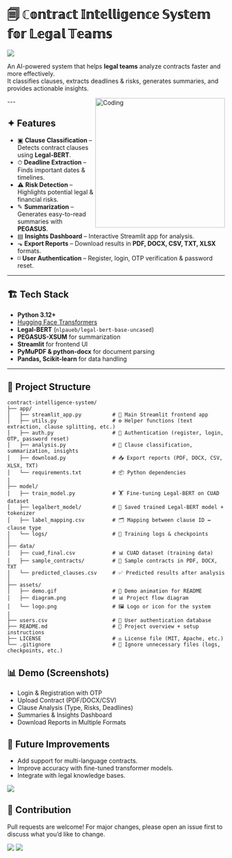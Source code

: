 # 🗐 ℂ𝕠𝕟𝕥𝕣𝕒𝕔𝕥 𝕀𝕟𝕥𝕖𝕝𝕝𝕚𝕘𝕖𝕟𝕔𝕖 𝕊𝕪𝕤𝕥𝕖𝕞 𝕗𝕠𝕣 𝕃𝕖𝕘𝕒𝕝 𝕋𝕖𝕒𝕞𝕤
<a href="https://github.com/404"><img src="https://user-images.githubusercontent.com/73097560/115834477-dbab4500-a447-11eb-908a-139a6edaec5c.gif"></a>

An AI-powered system that helps **legal teams** analyze contracts faster and more effectively.  
It classifies clauses, extracts deadlines & risks, generates summaries, and provides actionable insights.  

<img align="right" alt="Coding" width="300" src="https://i.pinimg.com/originals/81/17/8b/81178b47a8598f0c81c4799f2cdd4057.gif">
---

## ✦ Features  
- ▣ **Clause Classification** – Detects contract clauses using **Legal-BERT**.  
- ⏱ **Deadline Extraction** – Finds important dates & timelines.  
- ⚠︎ **Risk Detection** – Highlights potential legal & financial risks.  
- ✎ **Summarization** – Generates easy-to-read summaries with **PEGASUS**.  
- ▤ **Insights Dashboard** – Interactive Streamlit app for analysis.  
- ⬎ **Export Reports** – Download results in **PDF, DOCX, CSV, TXT, XLSX** formats.  
- ⌑ **User Authentication** – Register, login, OTP verification & password reset.  

---

## 🏗️ Tech Stack
- **Python 3.12+**  
- [Hugging Face Transformers](https://huggingface.co/transformers/)  
- **Legal-BERT** (`nlpaueb/legal-bert-base-uncased`)  
- **PEGASUS-XSUM** for summarization  
- **Streamlit** for frontend UI  
- **PyMuPDF & python-docx** for document parsing  
- **Pandas, Scikit-learn** for data handling  

---

## 📂 Project Structure

```
contract-intelligence-system/
├── app/
│   ├── streamlit_app.py          # 🎯 Main Streamlit frontend app
│   ├── utils.py                  # ⚙️ Helper functions (text extraction, clause splitting, etc.)
│   ├── auth.py                   # 🔐 Authentication (register, login, OTP, password reset)
│   ├── analysis.py               # 🤖 Clause classification, summarization, insights
│   ├── download.py               # 📥 Export reports (PDF, DOCX, CSV, XLSX, TXT)
│   └── requirements.txt          # 📦 Python dependencies
│
├── model/
│   ├── train_model.py            # 🏋️ Fine-tuning Legal-BERT on CUAD dataset
│   ├── legalbert_model/          # 📂 Saved trained Legal-BERT model + tokenizer
│   ├── label_mapping.csv         # 🗂 Mapping between clause ID ↔ clause type
│   └── logs/                     # 📝 Training logs & checkpoints
│
├── data/
│   ├── cuad_final.csv            # 📊 CUAD dataset (training data)
│   ├── sample_contracts/         # 📂 Sample contracts in PDF, DOCX, TXT
│   └── predicted_clauses.csv     # ✅ Predicted results after analysis
│
├── assets/
│   ├── demo.gif                  # 🎥 Demo animation for README
│   ├── diagram.png               # 📊 Project flow diagram
│   └── logo.png                  # 🖼 Logo or icon for the system
│
├── users.csv                     # 👤 User authentication database
├── README.md                     # 📘 Project overview + setup instructions
├── LICENSE                       # ⚖️ License file (MIT, Apache, etc.)
└── .gitignore                    # 🚫 Ignore unnecessary files (logs, checkpoints, etc.)

```

## 📊 Demo (Screenshots)

- Login & Registration with OTP
- Upload Contract (PDF/DOCX/CSV)
- Clause Analysis (Type, Risks, Deadlines)
- Summaries & Insights Dashboard
- Download Reports in Multiple Formats

## 🚀 Future Improvements

- Add support for multi-language contracts.
- Improve accuracy with fine-tuned transformer models.
- Integrate with legal knowledge bases.

<a href="https://github.com/404"><img src="https://user-images.githubusercontent.com/73097560/115834477-dbab4500-a447-11eb-908a-139a6edaec5c.gif"></a>

## 🤝 Contribution

Pull requests are welcome! For major changes, please open an issue first to discuss what you’d like to change.

<a href="https://github.com/404"><img src="https://user-images.githubusercontent.com/73097560/115834477-dbab4500-a447-11eb-908a-139a6edaec5c.gif"></a>
<a href="https://github.com/404"><img src="https://user-images.githubusercontent.com/73097560/115834477-dbab4500-a447-11eb-908a-139a6edaec5c.gif"></a>

